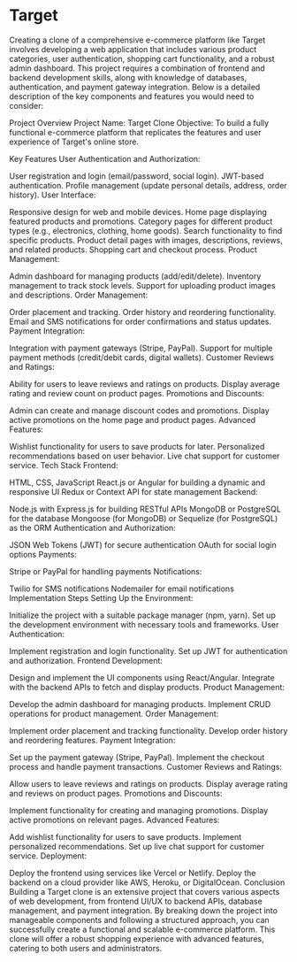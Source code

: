 # Target
 Creating a clone of a comprehensive e-commerce platform like Target involves developing a web application that includes various product categories, user authentication, shopping cart functionality, and a robust admin dashboard. This project requires a combination of frontend and backend development skills, along with knowledge of databases, authentication, and payment gateway integration. Below is a detailed description of the key components and features you would need to consider:

Project Overview
Project Name: Target Clone
Objective: To build a fully functional e-commerce platform that replicates the features and user experience of Target's online store.

Key Features
User Authentication and Authorization:

User registration and login (email/password, social login).
JWT-based authentication.
Profile management (update personal details, address, order history).
User Interface:

Responsive design for web and mobile devices.
Home page displaying featured products and promotions.
Category pages for different product types (e.g., electronics, clothing, home goods).
Search functionality to find specific products.
Product detail pages with images, descriptions, reviews, and related products.
Shopping cart and checkout process.
Product Management:

Admin dashboard for managing products (add/edit/delete).
Inventory management to track stock levels.
Support for uploading product images and descriptions.
Order Management:

Order placement and tracking.
Order history and reordering functionality.
Email and SMS notifications for order confirmations and status updates.
Payment Integration:

Integration with payment gateways (Stripe, PayPal).
Support for multiple payment methods (credit/debit cards, digital wallets).
Customer Reviews and Ratings:

Ability for users to leave reviews and ratings on products.
Display average rating and review count on product pages.
Promotions and Discounts:

Admin can create and manage discount codes and promotions.
Display active promotions on the home page and product pages.
Advanced Features:

Wishlist functionality for users to save products for later.
Personalized recommendations based on user behavior.
Live chat support for customer service.
Tech Stack
Frontend:

HTML, CSS, JavaScript
React.js or Angular for building a dynamic and responsive UI
Redux or Context API for state management
Backend:

Node.js with Express.js for building RESTful APIs
MongoDB or PostgreSQL for the database
Mongoose (for MongoDB) or Sequelize (for PostgreSQL) as the ORM
Authentication and Authorization:

JSON Web Tokens (JWT) for secure authentication
OAuth for social login options
Payments:

Stripe or PayPal for handling payments
Notifications:

Twilio for SMS notifications
Nodemailer for email notifications
Implementation Steps
Setting Up the Environment:

Initialize the project with a suitable package manager (npm, yarn).
Set up the development environment with necessary tools and frameworks.
User Authentication:

Implement registration and login functionality.
Set up JWT for authentication and authorization.
Frontend Development:

Design and implement the UI components using React/Angular.
Integrate with the backend APIs to fetch and display products.
Product Management:

Develop the admin dashboard for managing products.
Implement CRUD operations for product management.
Order Management:

Implement order placement and tracking functionality.
Develop order history and reordering features.
Payment Integration:

Set up the payment gateway (Stripe, PayPal).
Implement the checkout process and handle payment transactions.
Customer Reviews and Ratings:

Allow users to leave reviews and ratings on products.
Display average rating and reviews on product pages.
Promotions and Discounts:

Implement functionality for creating and managing promotions.
Display active promotions on relevant pages.
Advanced Features:

Add wishlist functionality for users to save products.
Implement personalized recommendations.
Set up live chat support for customer service.
Deployment:

Deploy the frontend using services like Vercel or Netlify.
Deploy the backend on a cloud provider like AWS, Heroku, or DigitalOcean.
Conclusion
Building a Target clone is an extensive project that covers various aspects of web development, from frontend UI/UX to backend APIs, database management, and payment integration. By breaking down the project into manageable components and following a structured approach, you can successfully create a functional and scalable e-commerce platform. This clone will offer a robust shopping experience with advanced features, catering to both users and administrators.








